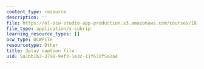 ```yaml
---
content_type: resource
description: ''
file: https://ol-ocw-studio-app-production.s3.amazonaws.com/courses/18-06sc-linear-algebra-fall-2011/5a1bb1b337989ef31e3c11f632f5a2a4_hSRcHTafkjE.srt
file_type: application/x-subrip
learning_resource_types: []
ocw_type: OCWFile
resourcetype: Other
title: 3play caption file
uid: 5a1bb1b3-3798-9ef3-1e3c-11f632f5a2a4
---
```

